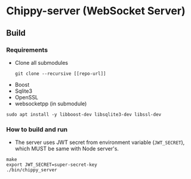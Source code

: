 # Chippy-server (WebSocket Server)

## Build

### Requirements

- Clone all submodules
  ```shell
  git clone --recursive [[repo-url]]
  ```
- Boost
- Sqlite3
- OpenSSL
- websocketpp (in submodule)

```shell
sudo apt install -y libboost-dev libsqlite3-dev libssl-dev
```

### How to build and run

- The server uses JWT secret from environment variable (`JWT_SECRET`), which MUST be same with Node server's.

```shell
make
export JWT_SECRET=super-secret-key
./bin/chippy_server
```

